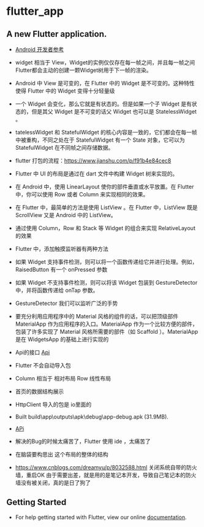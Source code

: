 # flutter_app

## A new Flutter application.

* [Android 开发者参考](http://doc.flutter-dev.cn/flutter-for-android/)
* widget 相当于 View，Widget的实例仅仅存在每一帧之间，并且每一帧之间 Flutter都会主动的创建一颗Widget树用于下一帧的渲染。
* Android 中 View 是可变的，在 Flutter 中的 Widget 是不可变的。这种特性使得 Flutter 中的 Widget 变得十分轻量级
* 一个 Widget 会变化，那么它就是有状态的。但是如果一个子 Widget 是有状态的，但是其父 Widget 是不可变的话父 Widget 也可以是 StatelessWidget 。
* tatelessWidget 和 StatefulWidget 的核心内容是一致的，它们都会在每一帧中被重构，不同之处在于 StatefulWidget 有一个 State 对象，它可以为 StatefulWidget 在不同帧之间存储数据。
* flutter 打包的流程：https://www.jianshu.com/p/f91b4e84cec8
*  Flutter 中 UI 的布局是通过在 dart 文件中构建 Widget 树来实现的。
* 在 Android 中，使用 LinearLayout 使你的部件垂直或水平放置。在 Flutter 中，你可以使用 Row 或者 Co​​lumn 来实现相同的效果。
* 在 Flutter 中，最简单的方法是使用 ListView 。在 Flutter 中，ListView 既是 ScrollView 又是 Android 中的 ListView。
* 通过使用 Column，Row 和 Stack 等 Widget 的组合来实现 RelativeLayout 的效果
*   Flutter 中，添加触摸监听器有两种方法
  * 如果 Widget 支持事件检测，则可以将一个函数传递给它并进行处理。例如，RaisedButton 有一个 onPressed 参数
  * 如果 Widget 不支持事件检测，则可以将该 Widget 包装到 GestureDetector 中，并将函数传递给 onTap 参数。

*  GestureDetector 我们可以监听广泛的手势
*  要充分利用应用程序中的 Material 风格的组件的话，可以把顶级部件 MaterialApp 作为应用程序的入口。MaterialApp 作为一个比较方便的部件，包装了许多实现了 Material 风格所需要的部件（如 Scaffold ）。MaterialApp 是在 WidgetsApp 的基础上进行实现的
*  Api的接口 [Api](https://github.com/jokermonn/-Api/blob/master/KingsoftDic.md)

*  Flutter 不会自动导入包
*  Column 相当于 相对布局  Row 线性布局 
*  首页的数据结构展示 
*  HttpClient 导入的包是  io里面的  
*  Built build\app\outputs\apk\debug\app-debug.apk (31.9MB).
*  [APi](https://api.douban.com/v2/movie/in_theaters?apikey=0b2bdeda43b5688921839c8ecb20399b&city=%E6%B7%B1%E5%9C%B3&start=0&count=100&client=somemessage&udid=dddddddddddddddddddddd)
*  解决的Bug的时候太痛苦了，Flutter 使用 ide ，太痛苦了
*  在脑袋要构思出 这个布局的整体的结构 
*  https://www.cnblogs.com/dreamyu/p/8032588.html 关闭系统自带的防火墙，重启OK  由于需要出差，就是用的是笔记本开发，导致自己笔记本的防火墙没有被关闭，真的是日了狗了

## Getting Started
* For help getting started with Flutter, view our online
[documentation](https://flutter.io/).

